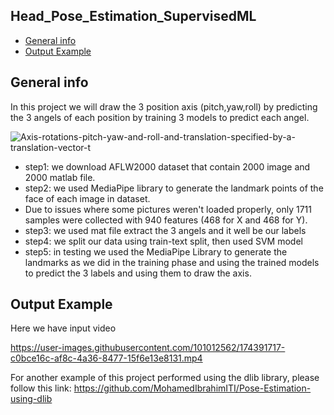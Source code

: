 ## Head_Pose_Estimation_SupervisedML
* [General info](#general-info)
* [Output Example](#Output-Examples)

## General info
In this project we will draw the 3 position axis (pitch,yaw,roll) by predicting the 3 angels of each position by training 3 models to predict each angel.


![Axis-rotations-pitch-yaw-and-roll-and-translation-specified-by-a-translation-vector-t](https://user-images.githubusercontent.com/101005712/174389225-7f15aa6d-05ff-4afc-a1ad-9cbf24396f26.png)


* step1: we download  AFLW2000 dataset that contain 2000 image and 2000 matlab file.
* step2: we used MediaPipe library to generate the landmark points of the face of each image in dataset.
* Due to issues where some pictures weren't loaded properly, only 1711 samples were collected with 940 features (468 for X and 468 for Y).
* step3: we used mat file extract the 3 angels and it well be our labels
* step4: we split our data using train-text split, then used SVM model  
* step5: in testing we used the MediaPipe Library to generate the landmarks as we did in the training phase and using the trained models to predict the 3 labels and using them to draw the axis.

## Output Example
Here we have input video 

https://user-images.githubusercontent.com/101012562/174391717-c0bce16c-af8c-4a36-8477-15f6e13e8131.mp4



For another example of this project performed using the dlib library, please follow this link:
https://github.com/MohamedIbrahimITI/Pose-Estimation-using-dlib
